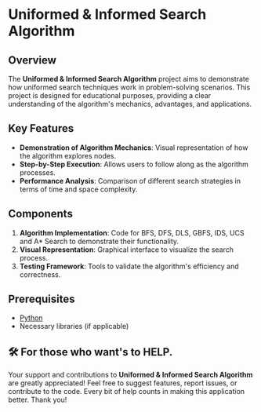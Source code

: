 # Uniformed & Informed Search Algorithm

## Overview

The **Uniformed & Informed Search Algorithm** project aims to demonstrate how uniformed search techniques work in problem-solving scenarios. This project is designed for educational purposes, providing a clear understanding of the algorithm's mechanics, advantages, and applications.

## Key Features

- **Demonstration of Algorithm Mechanics**: Visual representation of how the algorithm explores nodes.
- **Step-by-Step Execution**: Allows users to follow along as the algorithm processes.
- **Performance Analysis**: Comparison of different search strategies in terms of time and space complexity.

## Components

1. **Algorithm Implementation**: Code for BFS, DFS, DLS, GBFS, IDS, UCS and A* Search to demonstrate their functionality.
2. **Visual Representation**: Graphical interface to visualize the search process.
3. **Testing Framework**: Tools to validate the algorithm's efficiency and correctness.

## Prerequisites

- [Python](https://www.python.org/downloads/)
- Necessary libraries (if applicable)

## 🛠️ For those who want's to HELP.

Your support and contributions to **Uniformed & Informed Search Algorithm** are greatly appreciated! Feel free to suggest features, report issues, or contribute to the code. Every bit of help counts in making this application better. Thank you!
